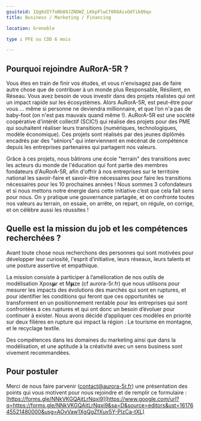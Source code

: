 ```yaml
---
gsuiteid: 1Qg6dIY7oNb88JZNDWZ_LKkpFlwCf6R8AixOdfikQ9qo
title: Business / Marketing / Financing

location: Grenoble

type : PFE ou CDD 6 mois

---
```


Pourquoi rejoindre AuRorA-5R ?
------------------------------

Vous êtes en train de finir vos études, et vous n'envisagez pas de faire autre chose que de contribuer à un monde plus Responsable, Résilient, en Réseau. Vous avez besoin de vous investir dans des projets réalistes qui ont un impact rapide sur les écosystèmes. Alors AuRorA-5R, est peut-être pour vous … même si personne ne deviendra millionnaire, et que l’on n'a pas de baby-foot (on n'est pas mauvais quand même !). AuRorA-5R est une société coopérative d'intérêt collectif (SCIC!) qui réalise des projets pour des PME qui souhaitent réaliser leurs transitions (numériques, technologiques, modèle économique). Ces projets sont réalisés par des jeunes diplômés encadrés par des "séniors" qui interviennent en mécénat de compétence depuis les entreprises partenaires qui partagent nos valeurs.

Grâce à ces projets, nous bâtirons une école "terrain" des transitions avec les acteurs du monde de l'éducation qui font partie des membres fondateurs d'AuRorA-5R, afin d'offrir à nos entreprises sur le territoire national les savoir-faire et savoir-être nécessaires pour faire les transitions nécessaires pour les 10 prochaines années ! Nous sommes 3 cofondateurs et si nous mettons notre énergie dans cette initiative c’est que cela fait sens pour nous. On y pratique une gouvernance partagée, et on confronte toutes nos valeurs au terrain, on essaie, on arrête, on repart, on régule, on corrige, et on célèbre aussi les réussites !

Quelle est la mission du job et les compétences recherchées ?
-------------------------------------------------------------

Avant toute chose nous recherchons des personnes qui sont motivées pour développer leur curiosité, l'esprit d’initiative, leurs réseaux, leurs talents et une posture assertive et empathique.

La mission consiste à participer à l’amélioration de nos outils de modélisation Xpos𝝻r et M𝝻ze (cf aurora-5r.fr) que nous utilisons pour mesurer les impacts des évolutions des marchés qui sont en ruptures, et pour identifier les conditions qui feront que ces opportunités se transforment en un positionnement rentable pour les entreprises qui sont confrontées à ces ruptures et qui ont donc un besoin d’évoluer pour continuer à exister. Nous avons décidé d’appliquer ces modèles en priorité sur deux filières en rupture qui impact la région : Le tourisme en montagne, et le recyclage textile. 

Des compétences dans les domaines du marketing ainsi que dans la modélisation, et une aptitude à la créativité avec un sens business sont vivement recommandées.

Pour postuler
-------------

Merci de nous faire parvenir ([contact@aurora-5r.fr](mailto:contact@aurora-5r.fr)) une présentation des points qui vous motivent pour nous rejoindre et de remplir ce formulaire : [https://forms.gle/NNkVKGQAitLrNqxi9](https://www.google.com/url?q=https://forms.gle/NNkVKGQAitLrNqxi9&sa=D&source=editors&ust=1617645521480000&usg=AOvVaw1XgQgZfXuv5Y-PIzCa-tXL)

